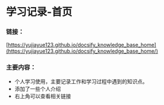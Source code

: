 # 学习记录-首页

### 链接：

[https://yujiayue123.github.io/docsify_knowledge_base_home](https://yujiayue123.github.io/docsify_knowledge_base_home/)

### 主要内容：

- 个人学习使用，主要记录工作和学习过程中遇到的知识点。
- 添加了一些个人介绍
- 右上角可以查看相关链接
